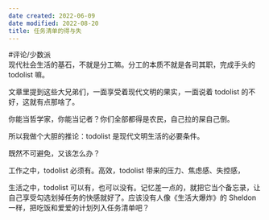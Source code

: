 ```yaml
---
date created: 2022-06-09
date modified: 2022-08-20
title: 任务清单的得与失
---
```


#评论/少数派  
现代社会生活的基石，不就是分工嘛。分工的本质不就是各司其职，完成手头的 todolist 嘛。

文章里提到这些大兄弟们，一面享受着现代文明的果实，一面说着 todolist 的不好，这就有点那啥了。

你能当哲学家，你能当记者？你们全部都得是农民，自己拉的屎自己倒。

所以我做个大胆的推论：todolist 是现代文明生活的必要条件。

既然不可避免，又该怎么办？

工作之中，todolist 必须有。高效，todolist 带来的压力、焦虑感、失控感，

生活之中，todolist 可以有，也可以没有。记忆差一点的，就把它当个备忘录，让自己享受勾选划掉任务的快感就好了。应该没有人像《生活大爆炸》的 Sheldon 一样，把吃饭和爱爱的计划列入任务清单吧？
